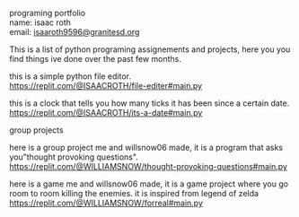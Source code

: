 programing portfolio                                                 
name: isaac roth              
email: isaaroth9596@granitesd.org

This is a list of python programing assignements and projects, here you you find things ive done over the past few months.




this is a simple python file editor.            
https://replit.com/@ISAACROTH/file-editer#main.py

this is a clock that tells you how many ticks it has been since a certain date.        
https://replit.com/@ISAACROTH/its-a-date#main.py

group projects

here is a group project me and willsnow06 made, it is a program that asks you"thought provoking questions".
https://replit.com/@WILLIAMSNOW/thought-provoking-questions#main.py

here is a game me and willsnow06 made, it is a game project where you go room to room killing the enemies. it is inspired from legend of zelda
https://replit.com/@WILLIAMSNOW/forreal#main.py
